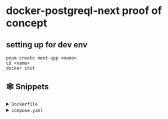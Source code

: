 # docker-postgreql-next proof of concept

## setting up for dev env

```shell
pnpm create next-app <name>
cd <name>
docker init
```

## <a name="snippets">🕸️ Snippets</a>

<details>
<summary><code>Dockerfile</code></summary>

```Dockerfile
FROM node:20-alpine
ENV PNPM_HOME="C:\Users\julie\AppData\Local\pnpm"
ENV PATH="$PNPM_HOME:$PATH"
RUN corepack enable
WORKDIR /app
COPY package*.json ./
RUN pnpm i
COPY . .
EXPOSE 3000
CMD ["pnpm", "dev"]
```

</details>

<details>
<summary><code>compose.yaml</code></summary>

```yaml
services:
  server:
    build: .
    ports:
      - 3000:3000
    volumes:
      - .:/app
    environment:
      - NODE_ENV=development
    command: pnpm dev
    develop:
      watch:
        - action: sync
          path: ./src
          target: /app/src
          ignore:
            - node_modules/
        - action: rebuild
          path: package.json
```

</details>


